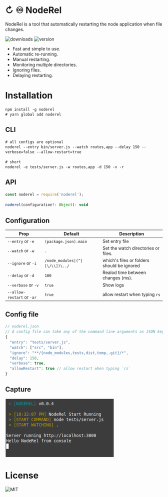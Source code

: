 # ↻ ♾️ NodeRel
NodeRel is a tool that automatically restarting the node application when file changes.

![downloads](https://badgen.net/npm/dt/noderel) ![version](http://img.shields.io/npm/v/noderel.svg?style=flat-square)

- Fast and simple to use.
- Automatic re-running.
- Manual restarting.
- Monitoring multiple directories.
- Ignoring files.
- Delaying restarting.

# Installation
```shell
npm install -g noderel 
# yarn global add noderel
```

## CLI
```shell
# all configs are optional 
noderel --entry bin/server.js --watch routes,app --delay 150 --verbose=false --allow-restart=true

# short
noderel -e tests/server.js -w routes,app -d 150 -v -r
```

## API
```js
const noderel = require('noderel');

noderel(configuration?: Object): void
```

## Configuration

| Prop                       | Default                          | Description                   |
|----------------------------|----------------------------------|-------------------------------|
|`--entry`         or `-e`   | `(package.json).main`            | Set entry file |
|`--watch`         or `-w`   | `.`                              | Set the watch directories or files. |
|`--ignore`          or `-i`   | `/node_modules\|(^\|[\/\\])\../` | which\'s files or folders should be ignored |
|`--delay`         or `-d`   | `100`                            | Realod time between changes (ms). |
|`--verbose`       or `-v`   | `true`                           | Show logs |
|`--allow-restart` or `-ar`  | `true`                           | allow restart when typing `rs`|

## Config file
```js
// noderel.json
// A config file can take any of the command line arguments as JSON key values, for example:
{
  "entry": "tests/server.js",
  "watch": ["src", "bin"],
  "ignore": "**/{node_modules,tests,dist,temp,.git}/*",
  "delay": 150,
  "verbose": true,
  "allowRestart": true // allow restart when typing `rs`
}
```

## Capture
![Capture](capture.png)

# License
![MIT](https://badgen.net/npm/license/noderel)